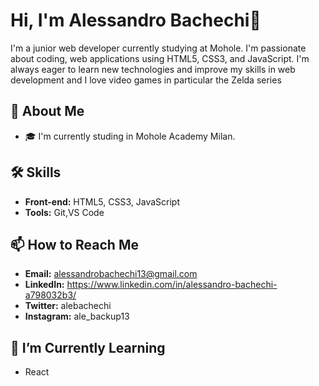 # Hi, I'm Alessandro Bachechi👋

I'm a junior web developer currently studying at Mohole. I'm passionate about coding, web applications using HTML5, CSS3, and JavaScript.
I'm always eager to learn new technologies and improve my skills in web development 
and I love video games in particular the Zelda series

## 🚀 About Me

- 🎓 I'm currently studing in Mohole Academy Milan.

## 🛠️ Skills

- **Front-end:** HTML5, CSS3, JavaScript
- **Tools:** Git,VS Code


## 📫 How to Reach Me

- **Email:**  alessandrobachechi13@gmail.com
- **LinkedIn:** https://www.linkedin.com/in/alessandro-bachechi-a798032b3/
- **Twitter:** alebachechi
- **Instagram:** ale_backup13

## 🌱 I’m Currently Learning

- React


